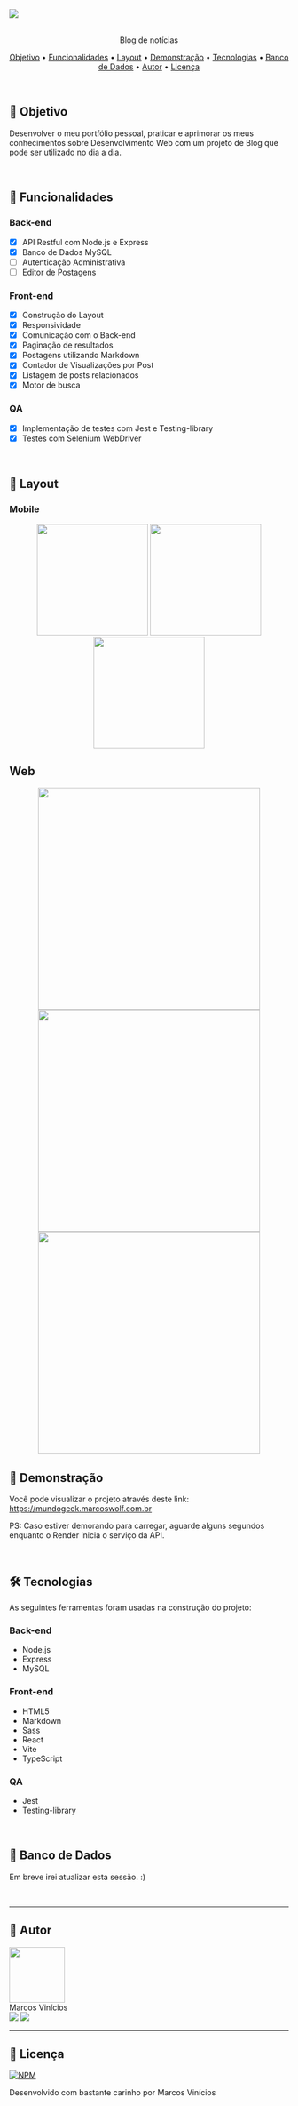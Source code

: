<div>
	<img src="https://github.com/MarcosWolf/mundogeek/assets/26293082/257a230c-74fb-4b2b-a444-f0a9d040dc6d" />
	<br />
</div>

<p align="center"> 
	<br />
	Blog de notícias
</p>

<p align="center">
 <a href="#objetivo">Objetivo</a> • 
 <a href="#funcionalidades">Funcionalidades</a> • 
 <a href="#objetivo">Layout</a> • 
 <a href="#demonstracao">Demonstração</a> • 
 <a href="#tecnologias">Tecnologias</a> •
 <a href="#bancodedados">Banco de Dados</a> •
 <a href="#autor">Autor</a> • 
 <a href="#licenca">Licença</a>
</p>

<br />


<div id="objetivo">
   
   ## 🎯 Objetivo

   Desenvolver o meu portfólio pessoal, praticar e aprimorar os meus conhecimentos sobre Desenvolvimento Web com um projeto de Blog que pode ser utilizado no dia a dia.
   
</div>

<br />

<div id="funcionalidades">

## 📝 Funcionalidades

### Back-end
- [x] API Restful com Node.js e Express
- [x] Banco de Dados MySQL
- [ ] Autenticação Administrativa
- [ ] Editor de Postagens

### Front-end
- [x] Construção do Layout
- [x] Responsividade
- [x] Comunicação com o Back-end
- [x] Paginação de resultados
- [x] Postagens utilizando Markdown
- [x] Contador de Visualizações por Post 
- [x] Listagem de posts relacionados
- [x] Motor de busca

### QA
- [X] Implementação de testes com Jest e Testing-library
- [X] Testes com Selenium WebDriver

</div>

<br />

<div id="layout">

  ## 🎨 Layout

  ### Mobile
  
<p align="center">
  <img src="https://github.com/MarcosWolf/mundogeek/assets/26293082/4944ba16-b851-4fb2-8b73-8bcd435c3df4" width="200px">
  <img src="https://github.com/MarcosWolf/mundogeek/assets/26293082/af051b32-beec-4b21-be28-24dfd6eefedc" width="200px">
  <img src="https://github.com/MarcosWolf/mundogeek/assets/26293082/f2493c39-61c1-4e15-8f7b-fd2d1430d173" width="200px">
</p>

  ## Web

<p align="center">
  <img src="https://github.com/MarcosWolf/mundogeek/assets/26293082/aaa97e07-9b96-44c9-9cc7-ae45809afb43" width="400px">
  <img src="https://github.com/MarcosWolf/mundogeek/assets/26293082/65c3bb18-942d-42f2-8474-b1655c6a28cc" width="400px">
  <img src="https://github.com/MarcosWolf/mundogeek/assets/26293082/2255aac0-9292-4404-bf5e-91e708df0fe3" width="400px">
</p>


</div>

<div id="demonstracao">

   ## 🚀 Demonstração

   Você pode visualizar o projeto através deste link: <br/>
   <a href="https://mundogeek.marcoswolf.com.br">https://mundogeek.marcoswolf.com.br</a>
   
   PS: Caso estiver demorando para carregar, aguarde alguns segundos enquanto o Render inicia o serviço da API.
   
</div>

<br />

<div id="tecnologias">
   
   ## 🛠 Tecnologias
   
   As seguintes ferramentas foram usadas na construção do projeto:

   ### Back-end
   - Node.js
   - Express
   - MySQL

   ### Front-end
   
   - HTML5
   - Markdown
   - Sass
   - React
   - Vite
   - TypeScript

   ### QA

   - Jest
   - Testing-library

</div>

<br />

<div id="bancodedados">
   
   ## 🎲 Banco de Dados

   Em breve irei atualizar esta sessão. :)
   
</div>

<br />

<div id="autor">
 
---
 
   ## 🐺 Autor

   <a href="https://www.marcoswolf.com.br/">
    <img style="width:100px" src="https://avatars.githubusercontent.com/u/26293082?v=4" alt=""/>
    <br />    
   </a>
   Marcos Vinícios

   <div>
   	<a href="mailto:contato@marcoswolf.com.br"><img src="https://img.shields.io/badge/Gmail-D14836?style=for-the-badge&logo=gmail&logoColor=white"/></a>
   	<a href="https://www.linkedin.com/in/marcoswolf/" target="_blank" rel="noopener noreferrer"><img src="https://img.shields.io/badge/LinkedIn-0077B5?style=for-the-badge&logo=linkedin&logoColor=white"/></a>
   </div>
</div>

---

<div id="licenca">

   ## 📜 Licença

   [![NPM](https://img.shields.io/npm/l/react)](https://github.com/MarcosWolf/mundogeek/blob/main/LICENCE)

   Desenvolvido com bastante carinho por Marcos Vinícios

</div>

<br />
